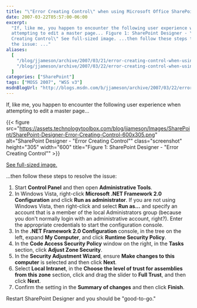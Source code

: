 ```yaml
---
title: "\"Error Creating Control\" when using Microsoft Office SharePoint Designer 2007"
date: 2007-03-22T05:57:00-06:00
excerpt:
  "If, like me, you happen to encounter the following user experience when
  attempting to edit a master page... Figure 1: SharePoint Designer - \"Error
  Creating Control\" See full-sized image. ...then follow these steps to resolve
  the issue: ..."
aliases:
  [
    "/blog/jjameson/archive/2007/03/21/error-creating-control-when-using-microsoft-office-sharepoint-designer-2007.aspx",
    "/blog/jjameson/archive/2007/03/22/error-creating-control-when-using-microsoft-office-sharepoint-designer-2007.aspx",
  ]
categories: ["SharePoint"]
tags: ["MOSS 2007", "WSS v3"]
msdnBlogUrl: "http://blogs.msdn.com/b/jjameson/archive/2007/03/22/error-creating-control-when-using-microsoft-office-sharepoint-designer-2007.aspx"
---
```


If, like me, you happen to encounter the following user experience when
attempting to edit a master page...

{{< figure
src="https://assets.technologytoolbox.com/blog/jjameson/Images/SharePoint/SharePoint-Designer-Error-Creating-Control-600x305.png"
alt="SharePoint Designer - \"Error Creating Control\"" class="screenshot"
height="305" width="600"
title="Figure 1: SharePoint Designer - \"Error Creating Control\"" >}}

[See full-sized image.](https://assets.technologytoolbox.com/blog/jjameson/Images/SharePoint/SharePoint-Designer-Error-Creating-Control-756x384.png)

...then follow these steps to resolve the issue:

1. Start **Control Panel** and then open **Administrative Tools**.
1. In Windows Vista, right-click **Microsoft .NET Framework 2.0 Configuration**
   and click **Run as administrator**. If you are not using Windows Vista, then
   right-click and select **Run as...** and specify an account that is a member
   of the local Administrators group (because you don't normally login with an
   administrative account, right?). Enter the appropriate credentials to start
   the configuration console.
1. In the **.NET Framework 2.0 Configuration** console, in the tree on the left,
   expand **My Computer**, and click **Runtime Security Policy**.
1. In the **Code Access Security Policy** window on the right, in the **Tasks**
   section, click **Adjust Zone Security**.
1. In the **Security Adjustment Wizard**, ensure **Make changes to this
   computer** is selected and then click **Next**.
1. Select **Local Intranet**, in the **Choose the level of trust for assemblies
   from this zone** section, click and drag the slider to **Full Trust**, and
   then click **Next**.
1. Confirm the setting in the **Summary of changes** and then click **Finish**.

Restart SharePoint Designer and you should be "good-to-go."
